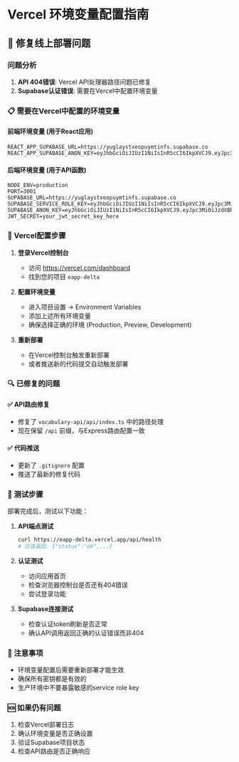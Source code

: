 # Vercel 环境变量配置指南

## 🚀 修复线上部署问题

### 问题分析
1. **API 404错误**: Vercel API处理器路径问题已修复
2. **Supabase认证错误**: 需要在Vercel中配置环境变量

### 📋 需要在Vercel中配置的环境变量

#### 前端环境变量 (用于React应用)
```
REACT_APP_SUPABASE_URL=https://yuglaystxeopuymtinfs.supabase.co
REACT_APP_SUPABASE_ANON_KEY=eyJhbGciOiJIUzI1NiIsInR5cCI6IkpXVCJ9.eyJpc3MiOiJzdXBhYmFzZSIsInJlZiI6Inl1Z2xheXN0eGVvcHV5bXRpbmZzIiwicm9sZSI6ImFub24iLCJpYXQiOjE3NDgzMzEwNzQsImV4cCI6MjA2MzkwNzA3NH0.DxBxpc1JpUhfeL9Ojpvwy3y
```

#### 后端环境变量 (用于API函数)
```
NODE_ENV=production
PORT=3001
SUPABASE_URL=https://yuglaystxeopuymtinfs.supabase.co
SUPABASE_SERVICE_ROLE_KEY=eyJhbGciOiJIUzI1NiIsInR5cCI6IkpXVCJ9.eyJpc3MiOiJzdXBhYmFzZSIsInJlZiI6Inl1Z2xheXN0eGVvcHV5bXRpbmZzIiwicm9sZSI6InNlcnZpY2Vfcm9sZSIsImlhdCI6MTc0ODMzMTA3NCwiZXhwIjoyMDYzOTA3MDc0fQ.your_service_role_key
SUPABASE_ANON_KEY=eyJhbGciOiJIUzI1NiIsInR5cCI6IkpXVCJ9.eyJpc3MiOiJzdXBhYmFzZSIsInJlZiI6Inl1Z2xheXN0eGVvcHV5bXRpbmZzIiwicm9sZSI6ImFub24iLCJpYXQiOjE3NDgzMzEwNzQsImV4cCI6MjA2MzkwNzA3NH0.DxBxpc1JpUhfeL9Ojpvwy3y
JWT_SECRET=your_jwt_secret_key_here
```

### 🔧 Vercel配置步骤

1. **登录Vercel控制台**
   - 访问 https://vercel.com/dashboard
   - 找到您的项目 `eapp-delta`

2. **配置环境变量**
   - 进入项目设置 → Environment Variables
   - 添加上述所有环境变量
   - 确保选择正确的环境 (Production, Preview, Development)

3. **重新部署**
   - 在Vercel控制台触发重新部署
   - 或者推送新的代码提交自动触发部署

### 🔍 已修复的问题

#### ✅ API路由修复
- 修复了 `vocabulary-api/api/index.ts` 中的路径处理
- 现在保留 `/api` 前缀，与Express路由配置一致

#### ✅ 代码推送
- 更新了 `.gitignore` 配置
- 推送了最新的修复代码

### 🧪 测试步骤

部署完成后，测试以下功能：

1. **API端点测试**
   ```bash
   curl https://eapp-delta.vercel.app/api/health
   # 应该返回: {"status":"ok",...}
   ```

2. **认证测试**
   - 访问应用首页
   - 检查浏览器控制台是否还有404错误
   - 尝试登录功能

3. **Supabase连接测试**
   - 检查认证token刷新是否正常
   - 确认API调用返回正确的认证错误而非404

### 📝 注意事项

- 环境变量配置后需要重新部署才能生效
- 确保所有密钥都是有效的
- 生产环境中不要暴露敏感的service role key

### 🆘 如果仍有问题

1. 检查Vercel部署日志
2. 确认环境变量是否正确设置
3. 验证Supabase项目状态
4. 检查API路由是否正确响应 